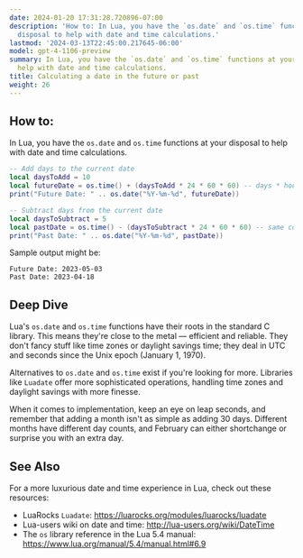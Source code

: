 ```yaml
---
date: 2024-01-20 17:31:28.720896-07:00
description: 'How to: In Lua, you have the `os.date` and `os.time` functions at your
  disposal to help with date and time calculations.'
lastmod: '2024-03-13T22:45:00.217645-06:00'
model: gpt-4-1106-preview
summary: In Lua, you have the `os.date` and `os.time` functions at your disposal to
  help with date and time calculations.
title: Calculating a date in the future or past
weight: 26
---
```


## How to:
In Lua, you have the `os.date` and `os.time` functions at your disposal to help with date and time calculations.

```Lua
-- Add days to the current date
local daysToAdd = 10
local futureDate = os.time() + (daysToAdd * 24 * 60 * 60) -- days * hours * minutes * seconds
print("Future Date: " .. os.date("%Y-%m-%d", futureDate))

-- Subtract days from the current date
local daysToSubtract = 5
local pastDate = os.time() - (daysToSubtract * 24 * 60 * 60) -- same conversion as above
print("Past Date: " .. os.date("%Y-%m-%d", pastDate))
```

Sample output might be:
```
Future Date: 2023-05-03
Past Date: 2023-04-18
```

## Deep Dive
Lua's `os.date` and `os.time` functions have their roots in the standard C library. This means they're close to the metal — efficient and reliable. They don't fancy stuff like time zones or daylight savings time; they deal in UTC and seconds since the Unix epoch (January 1, 1970).

Alternatives to `os.date` and `os.time` exist if you're looking for more. Libraries like `Luadate` offer more sophisticated operations, handling time zones and daylight savings with more finesse.

When it comes to implementation, keep an eye on leap seconds, and remember that adding a month isn't as simple as adding 30 days. Different months have different day counts, and February can either shortchange or surprise you with an extra day.

## See Also
For a more luxurious date and time experience in Lua, check out these resources:

- LuaRocks `Luadate`: https://luarocks.org/modules/luarocks/luadate
- Lua-users wiki on date and time: http://lua-users.org/wiki/DateTime
- The `os` library reference in the Lua 5.4 manual: https://www.lua.org/manual/5.4/manual.html#6.9
